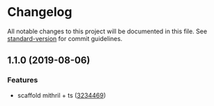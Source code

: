 # Changelog

All notable changes to this project will be documented in this file. See [standard-version](https://github.com/conventional-changelog/standard-version) for commit guidelines.

## 1.1.0 (2019-08-06)


### Features

* scaffold mithril + ts ([3234469](https://github.com/stereohorse/generator-mithril-ts/commit/3234469))
